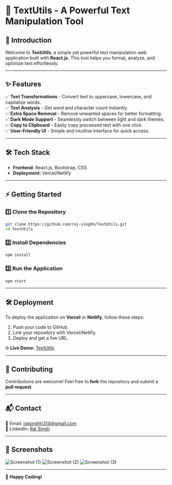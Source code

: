# 📝 TextUtils - A Powerful Text Manipulation Tool

## 🚀 Introduction

Welcome to **TextUtils**, a simple yet powerful text manipulation web application built with **React.js**. This tool helps you format, analyze, and optimize text effortlessly.

---

## ✨ Features

✅ **Text Transformations** - Convert text to uppercase, lowercase, and capitalize words.  
✅ **Text Analysis** - Get word and character count instantly.  
✅ **Extra Space Removal** - Remove unwanted spaces for better formatting.  
✅ **Dark Mode Support** - Seamlessly switch between light and dark themes.  
✅ **Copy to Clipboard** - Easily copy processed text with one click.  
✅ **User-Friendly UI** - Simple and intuitive interface for quick access.

---

## 🛠️ Tech Stack

- **Frontend:** React.js, Bootstrap, CSS
- **Deployment:** Vercel/Netlify

---

## ⚡ Getting Started

### 1️⃣ Clone the Repository

```sh
git clone https://github.com/raj-singhh/TextUtils.git
cd TextUtils
```

### 2️⃣ Install Dependencies

```sh
npm install
```

### 3️⃣ Run the Application

```sh
npm start
```

---


## 🛠️ Deployment

To deploy the application on **Vercel** or **Netlify**, follow these steps:

1. Push your code to GitHub.
2. Link your repository with Vercel/Netlify.
3. Deploy and get a live URL.

🌐 **Live Demo:** [TextUtils](https://raj-singhh.github.io/textutils/)

---

## 👥 Contributing

Contributions are welcome! Feel free to **fork** the repository and submit a **pull request**.

---

## 📬 Contact

📧 Email: rajsinghh314@gmail.com  
🔗 LinkedIn: [Raj Singh](https://www.linkedin.com/in/rajsingh-/)

---
## 📸 Screenshots

 ![Screenshot (1)](https://github.com/user-attachments/assets/81bb8798-5735-473d-b198-34734771bd0b)
![Screenshot (2)](https://github.com/user-attachments/assets/5da4bfb9-28c9-4fa4-8fca-d0d332fdd8e8)
![Screenshot (3)](https://github.com/user-attachments/assets/288214d4-a7e4-4c5f-926b-3ee1838d27da)


---

🚀 **Happy Coding!**

